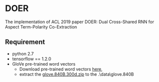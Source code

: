 # DOER
The implementation of ACL 2019 paper DOER: Dual Cross-Shared RNN for Aspect Term-Polarity Co-Extraction

## Requirement
* python 2.7
* tensorflow == 1.2.0
* GloVe pre-trained word vectors
  * Download pre-trained word vectors [here](https://github.com/stanfordnlp/GloVe#download-pre-trained-word-vectors),
  * extract the [glove.840B.300d.zip](http://nlp.stanford.edu/data/wordvecs/glove.840B.300d.zip) to the .\data\glove.840B

